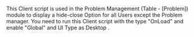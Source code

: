 This Client script is used in the Problem Management (Table - [Problem]) module to display a hide-close Option for all Users except the Problem manager. You need to run this Client script with the type "OnLoad" and enable "Global" and UI Type as Desktop .
